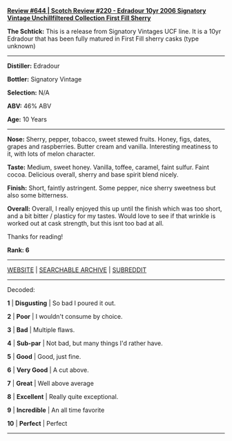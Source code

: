 
[**Review #644 | Scotch Review #220 - Edradour 10yr 2006 Signatory Vintage Unchillfiltered Collection First Fill Sherry**]( https://t8ke.review/review-644-edradour-10yr-2006-signatory-ucf-sherry/)

**The Schtick:** This is a release from Signatory Vintages UCF line. It is a 10yr Edradour that has been fully matured in First Fill sherry casks (type unknown)

-----

**Distiller:** Edradour 

**Bottler:** Signatory Vintage

**Selection:** N/A

**ABV:**  46% ABV

**Age:** 10 Years 

-----

**Nose:**  Sherry, pepper, tobacco, sweet stewed fruits. Honey, figs, dates, grapes and raspberries. Butter cream and vanilla. Interesting meatiness to it, with lots of melon character.  

**Taste:** Medium, sweet honey. Vanilla, toffee, caramel, faint sulfur. Faint cocoa. Delicious overall, sherry and base spirit blend nicely. 

**Finish:** Short, faintly astringent. Some pepper, nice sherry sweetness but also some bitterness. 

**Overall:** Overall, I really enjoyed this up until the finish which was too short, and a bit bitter / plasticy for my tastes. Would love to see if that wrinkle is worked out at cask strength, but this isnt too bad at all. 

Thanks for reading!

**Rank: 6**



-----

[WEBSITE](https://t8ke.review) | [SEARCHABLE ARCHIVE](https://t8ke.review/review-archive/) | [SUBREDDIT](https://reddit.com/r/t8kereviews)

-----

Decoded:

**1** | **Disgusting** | So bad I poured it out.

**2** | **Poor** | I wouldn't consume by choice.

**3** | **Bad** | Multiple flaws.

**4** | **Sub-par** | Not bad, but many things I'd rather have.

**5** | **Good** | Good, just fine.

**6** | **Very Good** | A cut above.

**7** | **Great** | Well above average

**8** | **Excellent** | Really quite exceptional.

**9** | **Incredible** | An all time favorite

**10** | **Perfect** | Perfect

----

